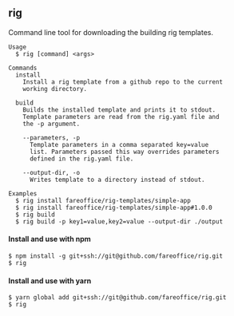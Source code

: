 ## rig

Command line tool for downloading the building rig templates.

```
Usage
  $ rig [command] <args>

Commands
  install
    Install a rig template from a github repo to the current
    working directory.

  build
    Builds the installed template and prints it to stdout.
    Template parameters are read from the rig.yaml file and
    the -p argument.

    --parameters, -p
      Template parameters in a comma separated key=value
      list. Parameters passed this way overrides parameters
      defined in the rig.yaml file.

    --output-dir, -o
      Writes template to a directory instead of stdout.

Examples
  $ rig install fareoffice/rig-templates/simple-app
  $ rig install fareoffice/rig-templates/simple-app#1.0.0
  $ rig build
  $ rig build -p key1=value,key2=value --output-dir ./output
```

#### Install and use with npm

```shell
$ npm install -g git+ssh://git@github.com/fareoffice/rig.git
$ rig
```

#### Install and use with yarn

```shell
$ yarn global add git+ssh://git@github.com/fareoffice/rig.git
$ rig
```
